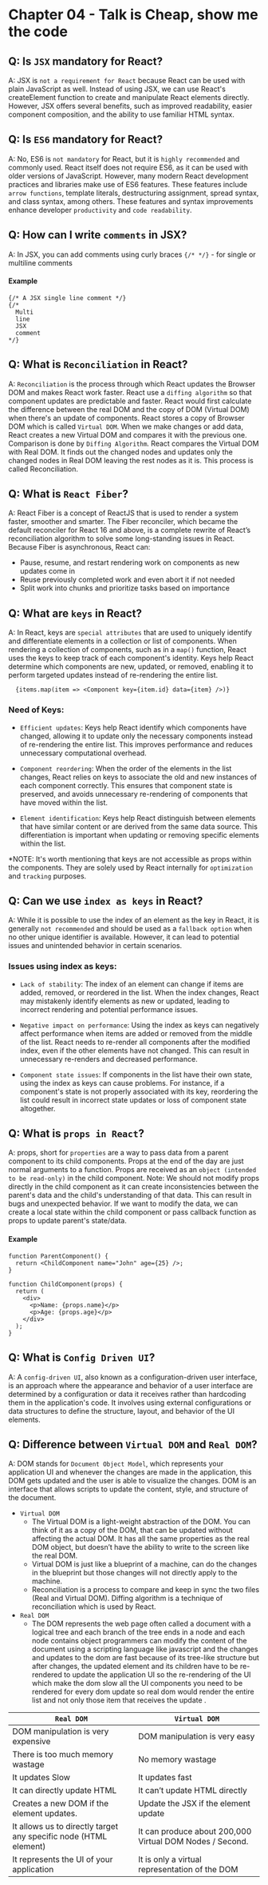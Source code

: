 # Chapter 04 - Talk is Cheap, show me the code

## Q: Is `JSX` mandatory for React?
A: JSX is `not a requirement for React` because React can be used with plain JavaScript as well. Instead of using JSX, we can use React's createElement function to create and manipulate React elements directly. However, JSX offers several benefits, such as improved readability, easier component composition, and the ability to use familiar HTML syntax.


## Q: Is `ES6` mandatory for React?
A: No, ES6 is `not mandatory` for React, but it is `highly recommended` and commonly used. React itself does not require ES6, as it can be used with older versions of JavaScript. However, many modern React development practices and libraries make use of ES6 features. These features include `arrow functions`, template literals, destructuring assignment, spread syntax, and class syntax, among others. These features and syntax improvements enhance developer `productivity` and `code readability`.


## Q: How can I write `comments` in JSX?
A: In JSX, you can add comments using curly braces `{/* */}` - for single or multiline comments
#### Example
```
{/* A JSX single line comment */}
{/* 
  Multi
  line
  JSX
  comment
*/}  
```


## Q: What is `Reconciliation` in React?
A: `Reconciliation` is the process through which React updates the Browser DOM and makes React work faster. React use a `diffing algorithm` so that component updates are predictable and faster. React would first calculate the difference between the real DOM and the copy of DOM (Virtual DOM) when there's an update of components.
React stores a copy of Browser DOM which is called `Virtual DOM`. When we make changes or add data, React creates a new Virtual DOM and compares it with the previous one. Comparison is done by `Diffing Algorithm`.
React compares the Virtual DOM with Real DOM. It finds out the changed nodes and updates only the changed nodes in Real DOM leaving the rest nodes as it is. This process is called Reconciliation.


## Q: What is `React Fiber`?
A: React Fiber is a concept of ReactJS that is used to render a system faster, smoother and smarter.
The Fiber reconciler, which became the default reconciler for React 16 and above, is a complete rewrite of React’s reconciliation algorithm to solve some long-standing issues in React.
Because Fiber is asynchronous, React can:
- Pause, resume, and restart rendering work on components as new updates come in
- Reuse previously completed work and even abort it if not needed
- Split work into chunks and prioritize tasks based on importance


## Q: What are `keys` in React?
A: In React, keys are `special attributes` that are used to uniquely identify and differentiate elements in a collection or list of components. 
When rendering a collection of components, such as in a `map()` function, React uses the keys to keep track of each component's identity. Keys help React determine which components are new, updated, or removed, enabling it to perform targeted updates instead of re-rendering the entire list.
```
  {items.map(item => <Component key={item.id} data={item} />)}
```
### Need of Keys:
- `Efficient updates`: Keys help React identify which components have changed, allowing it to update only the necessary components instead of re-rendering the entire list. This improves performance and reduces unnecessary computational  overhead.

- `Component reordering`: When the order of the elements in the list changes, React relies on keys to associate the old and new instances of each component correctly. This ensures that component state is preserved, and avoids unnecessary re-rendering of components that have moved within the list.

- `Element identification`: Keys help React distinguish between elements that have similar content or are derived from the same data source. This differentiation is important when updating or removing specific elements within the list.

*NOTE: It's worth mentioning that keys are not accessible as props within the components. They are solely used by React internally for `optimization` and `tracking` purposes.

## Q: Can we use `index as keys` in React?
A: While it is possible to use the index of an element as the key in React, it is generally `not recommended` and should be used as a `fallback option` when no other unique identifier is available. However, it can lead to potential issues and unintended behavior in certain scenarios.
### Issues using index as keys:
- `Lack of stability`: The index of an element can change if items are added, removed, or reordered in the list. When the index changes, React may mistakenly identify elements as new or updated, leading to incorrect rendering and potential performance issues.

- `Negative impact on performance`: Using the index as keys can negatively affect performance when items are added or removed from the middle of the list. React needs to re-render all components after the modified index, even if the other elements have not changed. This can result in unnecessary re-renders and decreased performance.

- `Component state issues`: If components in the list have their own state, using the index as keys can cause problems. For instance, if a component's state is not properly associated with its key, reordering the list could result in incorrect state updates or loss of component state altogether.


## Q: What is `props in React`?
A: props, short for `properties` are a way to pass data from a parent component to its child components. Props at the end of the day are just normal arguments to a function. Props are received as an `object (intended to be read-only)` in the child component.
Note: We should not modify props directly in the child component as it can create inconsistencies between the parent's data and the child's understanding of that data. This can result in bugs and unexpected behavior. If we want to modify the data, we can create a local state within the child component or pass callback function as props to update parent's state/data. 
#### Example
```
function ParentComponent() {
  return <ChildComponent name="John" age={25} />;
}

function ChildComponent(props) {
  return (
    <div>
      <p>Name: {props.name}</p>
      <p>Age: {props.age}</p>
    </div>
  );
}

```

## Q: What is `Config Driven UI`?
A: A `config-driven UI`, also known as a configuration-driven user interface, is an approach where the appearance and behavior of a user interface are determined by a configuration or data it receives rather than hardcoding them in the application's code. It involves using external configurations or data structures to define the structure, layout, and behavior of the UI elements.


## Q: Difference between `Virtual DOM` and `Real DOM`?
A: DOM stands for `Document Object Model`, which represents your application UI and whenever the changes are made in the application, this DOM gets updated and the user is able to visualize the changes. DOM is an interface that allows scripts to update the content, style, and structure of the document.
- `Virtual DOM`
    - The Virtual DOM is a light-weight abstraction of the DOM. You can think of it as a copy of the DOM, that can be updated without affecting the actual DOM. It has all the same properties as the real DOM object, but doesn’t have the ability to write to the screen like the real DOM.
    - Virtual DOM is just like a blueprint of a machine, can do the changes in the blueprint but those changes will not directly apply to the machine.
    - Reconciliation is a process to compare and keep in sync the two files (Real and Virtual DOM). Diffing algorithm is a technique of reconciliation which is used by React.
- `Real DOM`
    - The DOM represents the web page often called a document with a logical tree and each  branch of the tree ends in a node and each node contains object programmers can modify the content of the document using a scripting language like javascript and the changes and updates to the dom are fast because of its tree-like structure but after changes, the updated element and its children have to be re-rendered to update the application UI so the  re-rendering of the UI which make the dom slow all the UI components you need to be rendered for every dom update so real dom would render the entire list and not only those item that receives the update .

|   `Real DOM`    |   `Virtual DOM` |
|-------------|-----------------|
| DOM manipulation is very expensive  | DOM manipulation is very easy  | 
| There is too much memory wastage  | No memory wastage  |
| It updates Slow | It updates fast |
| It can directly update HTML | It can’t update HTML directly  |
|  Creates a new DOM if the element updates. | Update the JSX if the element update |
| It allows us to directly target any specific node (HTML element) | It can produce about 200,000 Virtual DOM Nodes / Second. |
| It represents the UI of your application | It is only a virtual representation of the DOM |